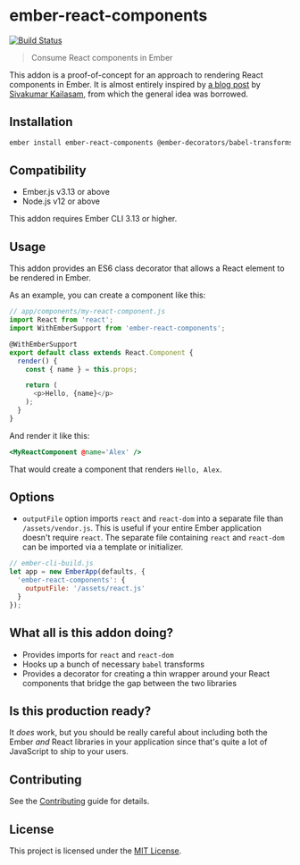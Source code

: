 ember-react-components
==============================================================================

[![Build Status](https://travis-ci.org/alexlafroscia/ember-react-components.svg?branch=master)](https://travis-ci.org/alexlafroscia/ember-react-components)

> Consume React components in Ember

This addon is a proof-of-concept for an approach to rendering React components in Ember. It is almost entirely inspired by [a blog post][blog-post] by [Sivakumar Kailasam][sivakumar], from which the general idea was borrowed.

Installation
------------------------------------------------------------------------------

```bash
ember install ember-react-components @ember-decorators/babel-transforms
```

Compatibility
------------------------------------------------------------------------------
* Ember.js v3.13 or above
* Node.js v12 or above

This addon requires Ember CLI 3.13 or higher.

Usage
------------------------------------------------------------------------------

This addon provides an ES6 class decorator that allows a React element to be rendered in Ember.

As an example, you can create a component like this:

```javascript
// app/components/my-react-component.js
import React from 'react';
import WithEmberSupport from 'ember-react-components';

@WithEmberSupport
export default class extends React.Component {
  render() {
    const { name } = this.props;

    return (
      <p>Hello, {name}</p>
    );
  }
}
```

And render it like this:

```handlebars
<MyReactComponent @name='Alex' />
```

That would create a component that renders `Hello, Alex`.

Options
------------------------------------------------------------------------------

* `outputFile` option imports `react` and `react-dom` into a separate file than `/assets/vendor.js`. This is useful if your entire Ember application doesn't require `react`. The separate file containing `react` and `react-dom` can be imported via a template or initializer.

```javascript
// ember-cli-build.js
let app = new EmberApp(defaults, {
  'ember-react-components': {
    outputFile: '/assets/react.js'
  }
});
```

What all is this addon doing?
------------------------------------------------------------------------------

* Provides imports for `react` and `react-dom`
* Hooks up a bunch of necessary `babel` transforms
* Provides a decorator for creating a thin wrapper around your React components that bridge the gap between the two libraries

Is this production ready?
------------------------------------------------------------------------------

It _does_ work, but you should be really careful about including both the Ember _and_ React libraries in your application since that's quite a lot of JavaScript to ship to your users.

Contributing
------------------------------------------------------------------------------

See the [Contributing](CONTRIBUTING.md) guide for details.


License
------------------------------------------------------------------------------

This project is licensed under the [MIT License](LICENSE.md).

[blog-post]: https://medium.com/@sivakumar_k/using-react-components-in-your-ember-app-8f7805d409b0
[sivakumar]: https://github.com/sivakumar-kailasam
